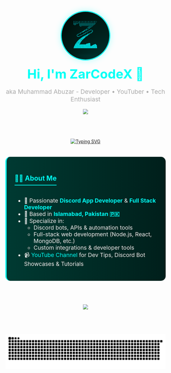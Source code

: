 <!-- Header Section -->
<div align="center">
  <img src="https://raw.githubusercontent.com/ZarCodeX/ZarCodeX/refs/heads/main/images/ZarCodeX%20-%20Round.png" alt="ZarCodeX" width="150" style="border-radius:50%; border:3px solid #00fff5; box-shadow:0 0 20px rgba(0,255,245,0.3);" />
  
  <h1 style="color:#00fff5; font-size:2.5rem; margin:15px 0 5px;">Hi, I'm ZarCodeX 👋</h1>
  <p style="color:#aaa; font-size:1.2rem;">aka Muhammad Abuzar - Developer • YouTuber • Tech Enthusiast</p>
</div>

<div align="center">
  <a href="https://github.com/ZarCodeX"><img src="https://visitor-badge.laobi.icu/badge?page_id=ZarCodeX"/></a>
</div>

<div align="center" style="margin:40px 0;">
  <br><br>
   <a href="https://discord.gg/6YVmxA4Qsf"><img src="https://readme-typing-svg.demolab.com?font=Fira+Code&weight=900&size=30&duration=3000&pause=1000&color=00E6DC&width=435&lines=Hi%2C+I'm+ZarCodeX+%F0%9F%91%8B;aka+Muhammad+Abuzar;Passionate+FullStack+Dev;Based+in+Islamabad+%F0%9F%87%B5%F0%9F%87%B0" alt="Typing SVG" /></a>
</div>

<!-- About Section -->
<div style="background:linear-gradient(to right, #003a32, #001f1b); padding:25px; border-radius:15px; border-left:4px solid #00fff5;">
  <h2 style="color:#00fff5; border-bottom:2px solid #00fff5; padding-bottom:8px; display:inline-block;">🧑‍💻 About Me</h2>
  
  <ul style="color:#eee; margin-top:20px; font-size:1.1rem;">
    <li>🔧 Passionate <strong style="color:#00fff5;">Discord App Developer</strong> & <strong style="color:#00fff5;">Full Stack Developer</strong></li>
    <li>📍 Based in <strong style="color:#00fff5;">Islamabad, Pakistan 🇵🇰</strong></li>
    <li>🧰 Specialize in:
      <ul>
        <li>Discord bots, APIs & automation tools</li>
        <li>Full-stack web development (Node.js, React, MongoDB, etc.)</li>
        <li>Custom integrations & developer tools</li>
      </ul>
    </li>
    <li>📹 <a href="https://www.youtube.com/@ZarCodeX" style="color:#00fff5; text-decoration:none;">YouTube Channel</a> for Dev Tips, Discord Bot Showcases & Tutorials</li>
  </ul>
</div>

<!-- Discord Activity -->
<div align="center" style="margin:40px 0;">
  <br><br>
    <a href="https://discord.com/users/1271229269586087956"><img src="https://lanyard.cnrad.dev/api/1271229269586087956?bg=001511&borderRadius=40px&showDisplayName=true&hideBadges=true&hideActivity=true&hideTag=true&theme=dark&hideDecoration=true" /></a>
</div>

<!-- GitHub Snake -->
<div align="center" style="margin:40px 0;">
  <br><br>
  <img src="https://github.com/ZarCodeX/ZarCodeX/blob/output/github-snake-dark.svg" alt="GitHub Activity Snake" />
</div>
